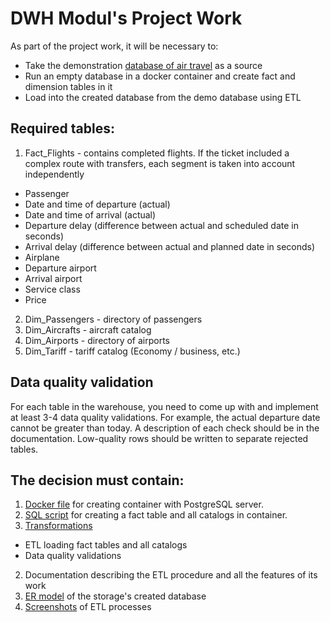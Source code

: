 # DWH Modul's Project Work

As part of the project work, it will be necessary to:

- Take the demonstration [database of air travel](https://postgrespro.com/community/demodb) as a source
- Run an empty database in a docker container and create fact and dimension tables in it
- Load into the created database from the demo database using ETL

## Required tables:

1. Fact_Flights - contains completed flights. 
If the ticket included a complex route with transfers, each segment is taken into account independently
* Passenger
* Date and time of departure (actual)
* Date and time of arrival (actual)
* Departure delay (difference between actual and scheduled date in seconds)
* Arrival delay (difference between actual and planned date in seconds)
* Airplane
* Departure airport
* Arrival airport
* Service class
* Price
2. Dim_Passengers - directory of passengers
3. Dim_Aircrafts - aircraft catalog
4. Dim_Airports - directory of airports
5. Dim_Tariff - tariff catalog (Economy / business, etc.)

## Data quality validation

For each table in the warehouse, you need to come up with and implement at least 3-4 data quality validations. 
For example, the actual departure date cannot be greater than today. 
A description of each check should be in the documentation.
Low-quality rows should be written to separate rejected tables.

## The decision must contain:

1. [Docker file](../tree/main/Docker) for creating container with PostgreSQL server.
1. [SQL script](https://github.com/pvl-k/DWH-Course-Final-Work/blob/main/Docker/init.sql) for creating a fact table and all catalogs in container.
2. [Transformations](https://github.com/pvl-k/DWH-Course-Final-Work/tree/main/etl)
* ETL loading fact tables and all catalogs
* Data quality validations
2. Documentation describing the ETL procedure and all the features of its work
3. [ER model](https://github.com/pvl-k/DWH-Course-Final-Work/blob/main/docs/ER-diagram.png) of the storage's created database
4. [Screenshots](https://github.com/pvl-k/DWH-Course-Final-Work/tree/main/screenshots) of ETL processes
